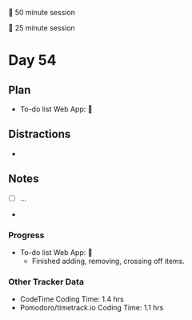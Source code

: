 🍒 50 minute session

🍅 25 minute session

# Day 54

## Plan

-   To-do list Web App: 🍒

## Distractions

-

## Notes

-   [ ] ...

-

### Progress

-   To-do list Web App: 🍒
    -   Finished adding, removing, crossing off items.

### Other Tracker Data

-   CodeTime Coding Time: 1.4 hrs
-   Pomodoro/timetrack.io Coding Time: 1.1 hrs
